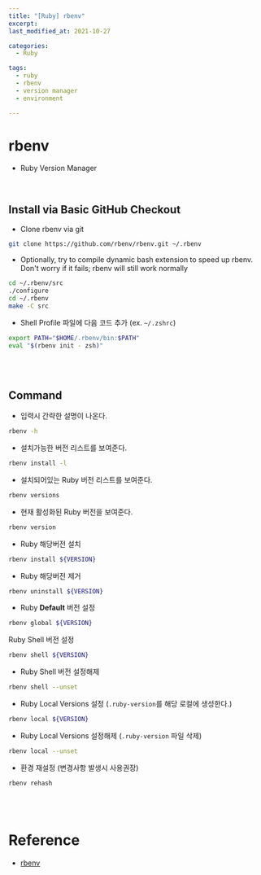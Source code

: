 ```yaml
---
title: "[Ruby] rbenv"
excerpt: 
last_modified_at: 2021-10-27

categories:
  - Ruby

tags:
  - ruby
  - rbenv
  - version manager
  - environment

---
```


# rbenv

- Ruby Version Manager

<br>

## Install via Basic GitHub Checkout

- Clone rbenv via git

```bash
git clone https://github.com/rbenv/rbenv.git ~/.rbenv
```

- Optionally, try to compile dynamic bash extension to speed up rbenv.  
Don't worry if it fails; rbenv will still work normally

```bash
cd ~/.rbenv/src
./configure
cd ~/.rbenv
make -C src
```

- Shell Profile 파일에 다음 코드 추가 (ex. `~/.zshrc`)

```bash
export PATH="$HOME/.rbenv/bin:$PATH"
eval "$(rbenv init - zsh)"
```

<br><br>

## Command

- 입력시 간략한 설명이 나온다.

```bash
rbenv -h
```

- 설치가능한 버전 리스트를 보여준다.

```bash
rbenv install -l
```

- 설치되어있는 Ruby 버전 리스트를 보여준다.

```bash
rbenv versions
```

- 현재 활성화된 Ruby 버전을 보여준다.

```bash
rbenv version
```

- Ruby 해당버전 설치

```bash
rbenv install ${VERSION}
```

- Ruby 해당버전 제거

```bash
rbenv uninstall ${VERSION}
```

- Ruby **Default** 버전 설정

```bash
rbenv global ${VERSION}
```

Ruby Shell 버전 설정

```bash
rbenv shell ${VERSION}
```

- Ruby Shell 버전 설정해제

```bash
rbenv shell --unset
```

- Ruby Local Versions 설정 (`.ruby-version`를 해당 로컬에 생성한다.)

```bash
rbenv local ${VERSION}
```

- Ruby Local Versions 설정해제 (`.ruby-version` 파일 삭제)

```bash
rbenv local --unset
```

- 환경 재설정 (변경사항 발생시 사용권장)

```bash
rbenv rehash
```

<br><br>

# Reference

- [rbenv](https://github.com/rbenv/rbenv)
